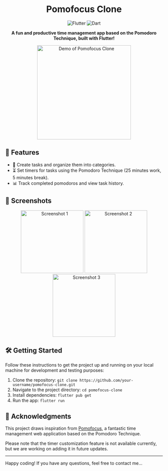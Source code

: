 <h1 align="center">Pomofocus Clone</h1>

<p align="center">
  <img alt="Flutter" src="https://img.shields.io/badge/Flutter-v2.5-blue.svg">
  <img alt="Dart" src="https://img.shields.io/badge/Dart-v2.14.4-green.svg">
</p>

<p align="center">
  <strong>A fun and productive time management app based on the Pomodoro Technique, built with Flutter!</strong>
</p>

<p align="center">
  <img src="https://giphy.com/gifs/QR2Qjn96vMESkVlf0E" alt="Demo of Pomofocus Clone" width="300">
</p>

## 🚀 Features

- 📝 Create tasks and organize them into categories.
- ⏳ Set timers for tasks using the Pomodoro Technique (25 minutes work, 5 minutes break).
- 📊 Track completed pomodoros and view task history.

## 📸 Screenshots

<p align="center">
  <img src="https://your-image-url.com/screenshot1.png" alt="Screenshot 1" width="200">
  <img src="https://your-image-url.com/screenshot2.png" alt="Screenshot 2" width="200">
  <img src="https://your-image-url.com/screenshot3.png" alt="Screenshot 3" width="200">
</p>

## 🛠️ Getting Started

Follow these instructions to get the project up and running on your local machine for development and testing purposes:

1. Clone the repository: `git clone https://github.com/your-username/pomofocus-clone.git`
2. Navigate to the project directory: `cd pomofocus-clone`
3. Install dependencies: `flutter pub get`
4. Run the app: `flutter run`

## 🙏 Acknowledgments

This project draws inspiration from [Pomofocus](https://pomofocus.io/), a fantastic time management web application based on the Pomodoro Technique.

Please note that the timer customization feature is not available currently, but we are working on adding it in future updates.

---

Happy coding! If you have any questions, feel free to contact me...
